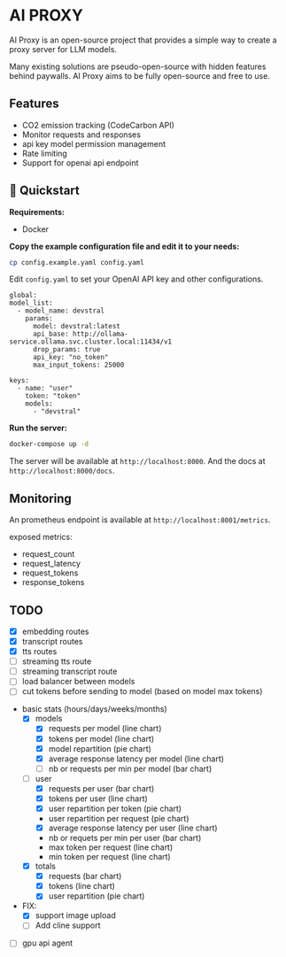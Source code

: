 # AI PROXY

AI Proxy is an open-source project that provides a simple way to create a proxy server for LLM models.

Many existing solutions are pseudo-open-source with hidden features behind paywalls. AI Proxy aims to be fully open-source and free to use.


## Features
- CO2 emission tracking (CodeCarbon API)
- Monitor requests and responses
- api key model permission management
- Rate limiting
- Support for openai api endpoint


## 🚀 Quickstart

**Requirements:**
- Docker

**Copy the example configuration file and edit it to your needs:**

```bash
cp config.example.yaml config.yaml
```
Edit `config.yaml` to set your OpenAI API key and other configurations.
```
global:
model_list:
  - model_name: devstral
    params:
      model: devstral:latest
      api_base: http://ollama-service.ollama.svc.cluster.local:11434/v1
      drop_params: true
      api_key: "no_token"
      max_input_tokens: 25000

keys:
  - name: "user"
    token: "token"
    models:
      - "devstral"
```

**Run the server:**

```bash
docker-compose up -d
```

The server will be available at `http://localhost:8000`.
And the docs at `http://localhost:8000/docs`.

## Monitoring
An prometheus endpoint is available at `http://localhost:8001/metrics`.

exposed metrics:
- request_count
- request_latency
- request_tokens
- response_tokens



## TODO
- [x] embedding routes
- [x] transcript routes
- [x] tts routes
- [ ] streaming tts route
- [ ] streaming transcript route
- [ ] load balancer between models
- [ ] cut tokens before sending to model (based on model max tokens)
- basic stats (hours/days/weeks/months)
    - [x] models
        - [x] requests per model (line chart)
        - [x] tokens per model (line chart)
        - [x] model repartition (pie chart)
        - [x] average response latency per model (line chart)
        - [ ] nb or requests per min per model (bar chart)
    - [ ] user
        - [x] requests per user (bar chart)
        - [x] tokens per user (line chart)
        - [x] user repartition per token (pie chart)
        - user repartition per request (pie chart)
        - [x] average response latency per user (line chart)
        - nb or requets per min per user (bar chart)
        - max token per request (line chart)
        - min token per request (line chart)
    - [x] totals
        - [x] requests (bar chart)
        - [x] tokens (line chart)
        - [x] user repartition (pie chart)

- FIX:
    - [x] support image upload
    - [ ] Add cline support
- [ ] gpu api agent

